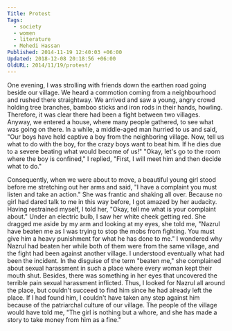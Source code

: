 ```yaml
---
Title: Protest
Tags:
  - society
  - women
  - literature
  - Mehedi Hassan
Published: 2014-11-19 12:40:03 +06:00
Updated: 2018-12-08 20:18:56 +06:00
OldURL: 2014/11/19/protest/
---
```


One evening, I was strolling with friends down the earthen road going beside our village. We heard a commotion coming from a neighbourhood and rushed there straightway. We arrived and saw a young, angry crowd holding tree branches, bamboo sticks and iron rods in their hands, howling. Therefore, it was clear there had been a fight between two villages. Anyway, we entered a house, where many people gathered, to see what was going on there. In a while, a middle-aged man hurried to us and said, "Our boys have held captive a boy from the neighboring village. Now, tell us what to do with the boy, for the crazy boys want to beat him. If he dies due to a severe beating what would become of us!" "Okay, let's go to the room where the boy is confined," I replied, "First, I will meet him and then decide what to do."

Consequently, when we were about to move, a beautiful young girl stood before me stretching out her arms and said, "I have a complaint you must listen and take an action." She was frantic and shaking all over. Because no girl had dared talk to me in this way before, I got amazed by her audacity. Having restrained myself, I told her, "Okay, tell me what is your complaint about." Under an electric bulb, I saw her white cheek getting red. She dragged me aside by my arm and looking at my eyes, she told me, "Nazrul have beaten me as I was trying to stop the mobs from fighting. You must give him a heavy punishment for what he has done to me." I wondered why Nazrul had beaten her while both of them were from the same village, and the fight had been against another village. I understood eventually what had been the incident. In the disguise of the term "beaten me," she complained about sexual harassment in such a place where every woman kept their mouth shut. Besides, there was something in her eyes that uncovered the terrible pain sexual harassment inflicted. Thus, I looked for Nazrul all around the place, but couldn't succeed to find him since he had already left the place. If I had found him, I couldn't have taken any step against him because of the patriarchal culture of our village. The people of the village would have told me, "The girl is nothing but a whore, and she has made a story to take money from him as a fine."



